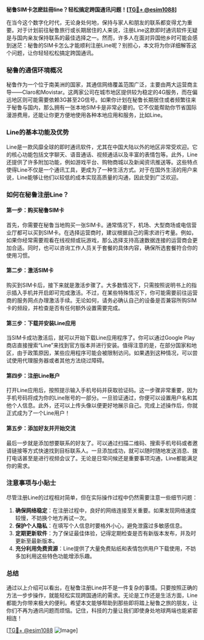 **秘鲁SIM卡怎麽註冊line？轻松搞定跨国通讯问题！[[TG💪+ @esim1088](https://t.me/s/esim1088)]**

在当今这个数字化时代，无论身处何地，保持与家人和朋友的联系都变得尤为重要。对于计划前往秘鲁旅行或长期居住的人来说，注册Line这款即时通讯软件无疑是与国内亲友保持联系的最佳选择之一。然而，许多人在面对异国他乡时可能会感到迷茫：秘鲁的SIM卡怎么才能顺利注册Line呢？别担心，本文将为你详细解答这个问题，让你轻轻松松搞定跨国通讯。

### 秘鲁的通信环境概况

秘鲁作为一个位于南美洲的国家，其通信网络覆盖范围广泛，主要由两大运营商主导——Claro和Movistar。这两家公司在城市地区提供较为稳定的4G服务，而在偏远地区则可能需要依赖3G甚至2G信号。如果你计划在秘鲁长期居住或者频繁往来于秘鲁与国内，那么拥有一张本地SIM卡是非常必要的。它不仅能帮助你节省国际漫游费用，还能让你更方便地使用各种本地应用和服务，比如Line。

### Line的基本功能及优势

Line是一款风靡全球的即时通讯软件，尤其在中国大陆以外的地区非常受欢迎。它的核心功能包括文字聊天、语音通话、视频通话以及丰富的表情包等。此外，Line还提供了许多附加功能，例如游戏平台、购物商城以及新闻资讯推送等。这些特点使得Line不仅是一个通讯工具，更成为了一种生活方式。对于在国外生活的用户来说，Line能够让他们以较低的成本实现高质量的沟通，因此受到广泛欢迎。

### 如何在秘鲁注册Line？

#### 第一步：购买秘鲁SIM卡
首先，你需要在秘鲁当地购买一张SIM卡。通常情况下，机场、大型商场或电信营业厅都可以买到SIM卡。在选择运营商时，建议根据自己的需求进行考量。例如，如果你经常需要观看在线视频或玩游戏，那么选择支持高速数据连接的运营商会更加合适。同时，也可以咨询工作人员关于套餐的具体内容，确保所选套餐符合你的使用习惯。

#### 第二步：激活SIM卡
购买到SIM卡后，接下来就是激活步骤了。大多数情况下，只需按照说明书上的指示插入手机并开启即可完成激活。不过，在某些特殊情况下，你可能需要前往运营商的服务网点办理激活手续。无论如何，请务必确认自己的设备是否兼容所购SIM卡的频段，并检查是否有任何额外设置需要完成。

#### 第三步：下载并安装Line应用
当SIM卡成功激活后，就可以开始下载Line应用程序了。你可以通过Google Play商店直接搜索“Line”来找到官方版本并进行安装。值得注意的是，在部分国家和地区，由于政策原因，某些应用程序可能会被限制访问。如果遇到这种情况，可以尝试使用代理服务器或者其他方法绕过障碍。

#### 第四步：注册Line账户
打开Line应用后，按照提示输入手机号码并获取验证码。这一步骤非常重要，因为手机号码将成为你的Line账号的一部分。一旦验证通过，你便可以设置用户名和其他个人信息。此外，还可以上传头像以便更好地展示自己。完成上述操作后，你就正式成为了一个Line用户！

#### 第五步：添加好友并开始交流
最后一步就是添加想要联系的好友了。可以通过扫描二维码、搜索手机号码或者邀请链接等方式快速找到目标联系人。一旦添加成功，就可以随时随地发送消息、拨打电话甚至是进行视频会议了。无论是日常问候还是重要事项沟通，Line都能满足你的需求。

### 注意事项与小贴士

尽管注册Line的过程相对简单，但在实际操作过程中仍然需要注意一些细节问题：

1. **确保网络稳定**：在注册过程中，良好的网络连接至关重要。如果发现网络速度较慢，不妨换个地方再试一次。
2. **保护个人隐私**：在填写个人信息时要格外小心，避免泄露过多敏感信息。
3. **定期更新软件**：为了保证最佳体验，记得定期检查是否有新版本发布，并及时更新至最新版本。
4. **充分利用免费资源**：Line提供了大量免费贴纸和表情包供用户下载使用，不妨多加利用这些特色功能增添乐趣。

### 总结

通过以上介绍可以看出，在秘鲁注册Line并不是一件复杂的事情。只要按照正确的方法一步步操作，就能轻松实现跨国通讯的需求。无论是工作还是生活方面，Line都能为你带来极大的便利。希望本文能够帮助到那些即将踏上秘鲁之旅的朋友，让你们不再为通讯问题而烦恼。记住，科技的力量让我们即使身处地球两端也能紧密相连！

[[TG💪+ @esim1088](https://t.me/s/esim1088) ![Image](https://i.postimg.cc/4NQfJmqS/Snipaste-2025-05-13-00-14-12.png)]